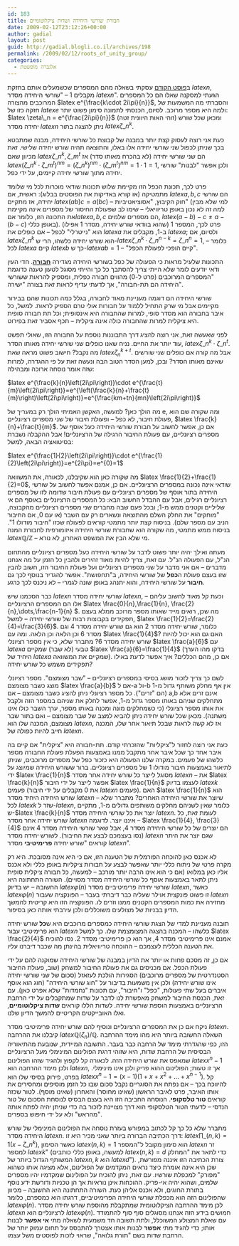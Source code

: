 ```yaml
---
id: 183
title: חבורת שורשי היחידה ושדות ציקלוטומיים
date: 2009-02-12T23:12:26+00:00
author: gadial
layout: post
guid: http://gadial.blogli.co.il/archives/198
permalink: /2009/02/12/roots_of_unity_group/
categories:
  - אלגברה מופשטת
---
```

ב[פוסט הקודם](http://www.gadial.net/?p=182) עסקתי בשאלה מהם המספרים שכשמעלים אותם בחזקת $latex n$, מקבלים 1 &#8211; "שורשי היחידה מסדר $latex n$". הגעתי למסקנה שאלו הם כל המספרים המרוכבים מהצורה $latex e^{\frac{k\cdot 2i\pi}{n}}$, והסברתי מה המשמעות של חזקה כזו של $latex e$ ולמה היא מספר מרוכב. לסיום, הכנסתי לתמונה סימון פשוט יותר:  $latex \zeta\_n = e^{\frac{2i\pi}{n}}$ (זוהי האות היוונית זטה) ומכאן שכל שורש יחידה מסדר $latex n$ ניתן להצגה בתור $latex \zeta\_n^k$.

כעת אני רוצה לעסוק קצת יותר במבנה של קבוצת כל שורשי היחידה, מבנה שמתבטא בכך שניתן לכפול שני שורשי יחידה אלו באלו, והתוצאה תהיה שורש יחידה שלישי. זאת מכיוון שאם $latex \zeta\_n^k,\zeta\_m^t$ הם שני שורשי יחידה (לא בהכרח מאותו סדר) אז $latex (\zeta\_n^k\cdot\zeta\_m^t)^{nm}=(\zeta\_n^k)^{nm}\cdot(\zeta\_m^t)^{nm}=1\cdot 1=1$, ולכן אפשר "לבנות" שורשי יחידה מתוך שורשי יחידה קיימים, על ידי כפל.

פרט לכך, תכונת הכפל הזו מקיימת שלוש תכונות שודאי מוכרות לכל מי שלומד מתמטיקה (או קורא באדיקות את הפוסטים בבלוג): ראשית, אם $latex a,b,c$ הם שורשי יחידה, אז מתקיים $latex (ab)c=a(bc)$ &#8211; חוק הקיבוץ, "אסוציאטיביות" (למי שלא מבין למה זה לא נכון באופן טריוויאלי &#8211; שימו לב שפעולת החיסור של מספרים אינה מקיימת את התכונה הזו, כלומר אם$latex a,b,c$ הם מספרים שלמים, $latex (a-b)-c\ne a-(b-c)$ באופן כללי). פרט לכך, המספר 1 (שהוא בוודאי שורש יחידה, מסדר 1 אפילו) הוא "נייטרלי" לכפל &#8211; אם כופלים את $latex a$ ב-1, מקבלים את $latex a$; ולסיום, אם $latex \zeta\_n^k$ הוא שורש יחידה כלשהו, הרי ש-$latex \zeta\_n^k\cdot \zeta\_n^{n-k}=\zeta\_n^n=1$, כלומר &#8211; לכל $latex a$ קיים $latex b$ כך ש-$latex ab=1$ &#8211; "קיים הופכי לפעולת הכפל".

התכונות שלעיל מראות כי הפעולה של כפל בשורשי היחידה מגדירה [**חבורה**](http://he.wikipedia.org/wiki/%D7%97%D7%91%D7%95%D7%A8%D7%94_(%D7%9E%D7%91%D7%A0%D7%94_%D7%90%D7%9C%D7%92%D7%91%D7%A8%D7%99)). חדי העין ודאי יודעים לומר שלא הייתי צריך להסתבך כל כך והייתי מסוגל לטעון טענה כדוגמת "המספרים המרוכבים (פרט ל-0) מהווים חבורה כפלית, ומספיק להראות ששורשי היחידה הם תת-חבורה", אך לדעתי עדיף לראות זאת בצורה "ישירה".

שורשי היחידה הם דוגמה מעניינת מאוד לחבורה, בגלל כמה תכונות שהם בבירור מקיימים אבל מי שרק התחיל ללמוד על חבורות אולי טרם הספיק לראות. למשל, כל איבר בחבורה הוא מסדר סופי, למרות שהחבורה היא אינסופית; וכל תת חבורה סופית היא ציקלית למרות שהחבורה כולה אינה ציקלית &#8211; תכף אסביר זאת בפירוט.

לפני שאעשה זאת, אני רוצה להציג דרך התבוננות נוספת על החבורה הזו, שאולי תפשט עוד יותר את החיים. נניח שאנו כופלים שני שורשי יחידה מאותו הסדר, $latex \zeta\_n^k\cdot\zeta\_n^t$. מה נקבל? חישוב פשוט מראה שאת $latex \zeta_n^{k+t}$. אבל מה קורה אם כופלים שני שורשים שאינם מאותו הסדר? ובכן, למען הסדר הטוב הבה ונעשה זאת על פי ההגדרה, למרות שזה אומר נוסחה ארוכה ומבהילה:

$latex e^{\frac{k}{n}\left(2i\pi\right)}\cdot e^{\frac{t}{m}\left(2i\pi\right)}=e^{\left(\frac{k}{n}+\frac{t}{m}\right)\left(2i\pi\right)}=e^{\frac{km+tn}{mn}\left(2i\pi\right)}$

מה הולך כאן? למעשה, האקשן האמיתי הולך רק במעריך של e, ומה שקורה שם הוא פעולת חיבור, לא כפל &#8211; ופעולת חיבור של שני מספרים רציונליים, $latex \frac{k}{n}+\frac{t}{m}$. אם כן, אפשר לחשוב על חבורת שורשי היחידה כעל אוסף של מספרים רציונליים, עם פעולת החיבור הרגילה של הרציונליים! אבל ההקבלה נשברת בסיטואציה הבאה, למשל:

$latex e^{\frac{1}{2}\left(2i\pi\right)}\cdot e^{\frac{1}{2}\left(2i\pi\right)}=e^{2i\pi}=e^{0}=1$

מה שקורה כאן הוא שקיבלנו, לכאורה, את המשוואה $latex \frac{1}{2}+\frac{1}{2}=0$, שודאי אינה נכונה במספרים הרציונליים. אם כן, אמנם אפשר לחשוב על שורשי היחידה בתור אוסף של מספרים רציונליים עם פעולת חיבור שדומה לזו של מספרים רציונליים רגילים, אבל עם ההבדל החשוב הבא: כל המספרים הרציונליים באוסף הם אי שליליים וקטנים ממש מ-1; ובכל פעם שבה מחברים שני מספרים רציונליים מהקבוצה, "מוחקים" את החלק השלם מהתוצאה ונשארים רק עם השבר (או עם 0, אם החיבור הניב עם מספר שלם). בניסוח קצת יותר מתמטי קוראים לפעולה שכזו "חיבור מודולו 1". בניסוח ממש מתמטי, מה שקורה הוא שחבורת שורשי היחידה איזומורפית לחבורת המנה $latex \mathbb{Q}/\mathbb{Z}$ &#8211; מי שלא הבין את המשפט האחרון, לא נורא.

מעתה ואילך יהיה יותר פשוט לדבר על שורשי היחידה כעל מספרים רציונליים מהתחום הנ"ל, עם הפעולה הנ"ל. עם זאת, צריך להיות מאוד זהירים ולהבין כל הזמן על מה אנחנו מדברים &#8211; אם אני מדבר על שני מספרים רציונליים ועל פעולת החיבור הזו, חשוב להבין שזו בעצם פעולת ה**כפל** של שורשי היחידה, ב"תחפושת". אפשר להגדיר בנוסף לכך גם **חיבור** על שורשי היחידה, והוא יתנהג באופן שונה לגמרי &#8211; לא ניכנס לכך כרגע.

כבר הסכמנו שיש $latex n$ שורשי יחידה מסדר $latex n$, וכעת קל מאוד לחשוב עליהם &#8211; אלו הם המספרים הרציונליים $latex \frac{0}{n},\frac{1}{n}, \frac{2}{n},\dots,\frac{n-1}{n} $. מה שכן, רואים מייד שאותו מספר מרוכב ממלא בעצם תפקידים בקבוצות רבות של שורשי יחידה &#8211; למשל, $latex \frac{1}{2}=\frac{2}{4}=\frac{3}{6}$. כלומר, שורש יחידה מסדר 2 הוא גם שורש יחידה מסדר 4 וגם מסדר 6 וכן הלאה וכן הלאה. ומה עם $latex \frac{1}{4}$? האם גם הוא יכול להיות שורש יחידה מסדר 6? מתברר שלא, כי אין מספר רציונלי $latex \frac{a}{6}$ עם $latex a$ טבעי (לא שבר) שמקיים $latex \frac{a}{6}=\frac{1}{4}$ (בדקו מהו הערך היחיד של $latex a$ שמקיים את המשוואה). אם כן, מהם הכללים? איך אפשר לדעת באילו תפקידים משמש כל שורש יחידה?

לשם כך צריך לזכור מושג בסיסי במספרים רציונליים &#8211; "שבר מצומצם". מספר רציונלי מוצג כשבר מצומצם $latex \frac{a}{b}$ אם ל-a ול-b אין אף מחלק משותף גדול מ-1 (הם "זרים"). כל מספר רציונלי ניתן להציג כשבר מצומצם &#8211; אם a,b אינם זרים אלא מתחלקים שניהם באותו מספר גדול מ-1, אפשר לחלק את שניהם במספר הזה ולקבל את אותו מספר רציונלי (כי כשמחלקים מונה ומכנה באותו מספר, ערך השבר כולו אינו משתנה). מכאן שכל שורש יחידה ניתן להביא למצב של שבר מצומצם &#8211; ואם בתור שבר מצומצם, המכנה שלו הוא $latex n$, אז לא קשה לראות שבכל תיאור אחר שלו, המכנה חייב להיות כפולה של $latex n$.

כעת אני רוצה לחזור ל"ציקליות" שהזכרתי קודם. תת-חבורה היא "ציקלית" אם קיים בה איבר אחד כך שכל איבר אחר מתקבל ממנו באמצעות הפעלת פעולת החבורה מספר כלשהו של פעמים. במקרה שלנו הפעולה היא כזכור כפל של מספרים מרוכבים, שניתן לתיאור באמצעות חיבור מודולו 1 של מספרים רציונליים. ברור ששורש היחידה שמיוצג על ידי $latex \frac{1}{n}$ מסוגל לייצר כל שורש יחידה אחר מסדר $latex n$ &#8211; את $latex \frac{k}{n}$ אפשר לייצר על ידי חיבור $latex \frac{1}{n}$ לעצמו בדיוק $latex k$ פעמים (את 0 מקבלים על ידי חיבור $latex n$ פעמים). האם $latex \frac{1}{n}$ הוא שורש היחידה היחיד מסדר $latex n$ שיוצר את שורשי היחידה האחרים? מתברר שלא &#8211; לכל $latex k$ שזר ל-$latex n$, כלומר שאין לשניהם מחלקים משותפים גדולים מ-1, מתקיים ש-$latex \frac{k}{n}$ יוצר את כל שורשי היחידה מסדר $latex n$. לעומת זאת, כל שורש יחידה אחר מסדר $latex n$ איננו יוצר. לדוגמה &#8211; $latex \frac{1}{4}, \frac{3}{4}$ הם יוצרים של כל שורשי היחידה מסדר 4, אבל שאר שורשי היחידה מסדר 4 אינם (נסו בעצמכם לבצע את החיבור). לשורש יחידה מסדר $latex n$ שגם יוצר את היתר קוראים "שורש יחידה **פרימיטיבי** מסדר $latex n$".

לא אכנס כאן להוכחה הפורמלית של הטענה הזו, אם כי היא אינה מסובכת. היא רק מקרה פרטי של ניתוח כללי יותר שאפשר לבצע על חבורות ציקליות באופן כללי ולא אכנס אליו כאן במלואו (אם כי הוא אינו הרבה יותר מורכב &#8211; למעשה, כל חבורה ציקלית סופית ניתן לתאר באמצעות אוסף כל שורשי היחידה מסדר מסויים). השורה התחתונה היא החשובה &#8211; יש בדיוק $latex \varphi(n)$ שורשי יחידה פרימיטיביים מסדר $latex n$, כאשר $latex \varphi(n)$ זו פשוט פונקצית אוילר שעליה כבר דיברתי בעבר &#8211; הפונקציה שעבור $latex n$ מחזירה את כמות המספרים הקטנים ממנו וזרים לו. הפונקציה הזו היא קריטית להמשך הדיון בבניות של מצולעים משוכללים ולכן עירבתי אותה כאן בסיפור.

תובנה מעניינת למדי של הצגת שורשי היחידה כמספרים מרוכבים היא ש**כל** שורש יחידה הוא פרימיטיבי עבור $latex n$ כלשהו &#8211; המכנה בהצגה המצומצמת שלו. כך למשל $latex \frac{2}{4}$ אמנם אינו פרימיטיבי מסדר 4, אך הוא כן פרימיטיבי מסדר 2. נסו להוכיח את הטענה הכללית לעצמכם &#8211; ההוכחה טריוויאלית בהינתן מה שכבר דיברנו עליו.

אם כן, זה מסכם פחות או יותר את הדיון במבנה של שורשי היחידה שמוקנה להם על ידי פעולת הכפל. אם מכניסים גם את פעולת החיבור למשחק (שוב, פעולת החיבור הסטנדרטית של מספרים מרוכבים) הסגירות הולכת לעזאזל (סכום של שני שורשי יחידה אינו שורש יחידה) ולכן אין משמעות בדיבור על "חוג שורשי היחידה" (חוג הוא אוסף איברים בעל שתי פעולות, "כפל" ו"חיבור", עם תכונות "נחמדות" שלא אפרט כאן). עם זאת, הכנסת החיבור למשחק מאפשרת לנו לדבר על שדות שמתקבלים על ידי הרחבת הרציונליים באמצעות הוספת שורשי יחידה. לשדות הללו קוראים **שדות ציקלוטומיים**, ואלו האובייקטים הקריטיים להמשך הדיון שלנו.

ניקח אם כן את המספרים הרציונליים ונוסיף להם שורש יחידה פרימיטיבי מסדר $latex n$. קיבלנו את ההרחבה $latex \mathbb{Q}(\zeta_n)/\mathbb{Q}$. השאלה החשובה ביותר היא מהו מימד ההרחבה הזו, כפי שהגדרתי מימד של הרחבה כבר בעבר. התשובה המיידית, שנובעת מהתיאוריה הבסיסית של הרחבת שדות, היא שזוהי דרגת הפולינום המינימלי מעל הרציונליים שמאפס את שורש היחידה הזה. לכאורה קל לקפוץ ולהגיד שזהו הפולינום $latex x^n-1$ ולכן מימד ההרחבה הוא $latex n$, אך זו טעות; הפולינום ההוא פריק ולכן אינו מינימלי. בפרט, פירוק בסיסי שלו הוא $latex x^n-1=(x-1)(1+x+x^2+\dots+x^{n-1})$. קל להיווכח בכך &#8211; אם נפתח את הסוגריים נקבל סכום שבו כל הזמן מוסיפים ומחסירים את אותו האיבר, פרט לאיבר הראשון (שאינו מחוסר) והאחרון (שאינו מוסף). לטור שכזה קוראים **טור טלסקופי**. הנוסחה החביבה הזו היא בעצם הבסיס לנוסחת הסכום של טור הנדסי &#8211; לדעתי הטור הטלסקופי הוא דרך מצויינת לזכור בה כדי שניתן יהיה לפתח אותה "מהראש" ולא על ידי חיפוש בספרים.

מתברר שלא כל כך קל לכתוב במפורש בעזרת נוסחה את הפולינום המינימלי של שורש היחידה מסדר $latex n$. דרך הכתיבה הברורה ביותר שאני מכיר היא זו: $latex \prod\_{(n,k)=1}(x-\zeta\_n^k)$, כאשר הסימון $latex (n,k)=1$ הוא סימון מקובל ל"המספר $latex n$ זר למספר $latex k$" (למעשה, באופן כללי כותבים $latex (n,k)=d$ כדי לתאר את "המחלק המשותף הגדול ביותר של $latex n,k$ הוא $latex d$"). צורת הכתיבה הזו איננה מפורשת, שכן היא אינה אומרת כיצד נראים המקדמים של הפולינום, אלא מציגה אותו כשהוא "מפורק" למכפלת שורשיו. עם זאת, ניתן להוכיח על הפולינום שמקדמיו יהיו מספרים שלמים, ושהוא יהיה אי-פריק. ההוכחות אינן נוראיות אך הן טכניות ודורשת ידע נוסף בתורת החוגים, ולא אכנס אליהן כעת. השורה התחתונה היא החשובה &#8211; מכיוון שהפולינום הזה הוא מכפלת שורשי היחידה הפרימיטיביים, דרגתו הוא כמספרם, כלומר $latex \varphi(n)$. לכן מימד ההרחבה הציקלוטומית שמתקבלת מהוספת שורש יחידה מסדר $latex n$ לרציונליים הוא $latex \varphi(n)$. חמושים בידע הזה אנחנו מסוגלים סוף סוף להתמודד עם שאלת המצולע המשוכלל, ולתת תשובה חד משמעית לשאלה מתי **אי אפשר** לבנות אותו; כדי להגיד מתי **אפשר** לבנות אותו אצטרך להתבסס על תחום עמוק יותר של הרחבת שדות בשם "תורת גלואה", שראוי לזכות לפוסטים משל עצמו.